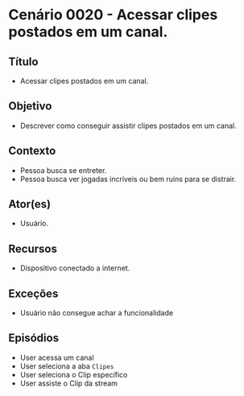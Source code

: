 # Cenário 0020 - Acessar clipes postados em um canal.

## Título 
* Acessar clipes postados em um canal.

## Objetivo
* Descrever como conseguir assistir clipes postados em um canal.

## Contexto
* Pessoa busca se entreter.
* Pessoa busca ver jogadas incríveis ou bem ruins para se distrair.

## Ator(es)
* Usuário.

## Recursos
* Dispositivo conectado a internet.

## Exceções
* Usuário não consegue achar a funcionalidade

## Episódios
* User acessa um canal
* User seleciona a aba ```Clipes```
* User seleciona o Clip específico
* User assiste o Clip da stream